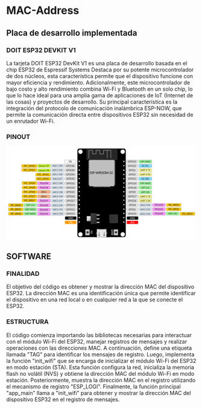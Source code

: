 # MAC-Address

## Placa de desarrollo implementada

### DOIT ESP32 DEVKIT V1

La tarjeta DOIT ESP32 DevKit V1 es una placa de desarrollo basada en el chip ESP32 de Espressif Systems
Destaca por su potente microcontrolador de dos núcleos, esta característica permite que el dispositivo funcione con mayor eficiencia y rendimiento. 
Adicionalmente, este microcontrolador de bajo costo y alto rendimiento combina Wi-Fi y Bluetooth en un solo chip, lo que lo hace ideal para una amplia gama de aplicaciones de IoT (Internet de las cosas) y proyectos de desarrollo. Su principal característica es la integración del protocolo de comunicación inalámbrica ESP-NOW, que permite la comunicación directa entre dispositivos ESP32 sin necesidad de un enrutador Wi-Fi.

### PINOUT

![](docs/PINOUT_ESP32.jpg)

## SOFTWARE

### FINALIDAD

El objetivo del código es obtener y mostrar la dirección MAC del dispositivo ESP32. 
La dirección MAC es una identificación única que permite identificar el dispositivo en una red local o en cualquier red a la que se conecte el ESP32.


### ESTRUCTURA

El código comienza importando las bibliotecas necesarias para interactuar con el módulo Wi-Fi del ESP32, manejar registros de mensajes y realizar operaciones con las direcciones MAC.
A continuación, define una etiqueta llamada "TAG" para identificar los mensajes de registro.
Luego, implementa la función "init_wifi" que se encarga de inicializar el módulo Wi-Fi del ESP32 en modo estación (STA). Esta función configura la red, inicializa la memoria flash no volátil (NVS) y obtiene la dirección MAC del módulo Wi-Fi en modo estación. 
Posteriormente, muestra la dirección MAC en el registro utilizando el mecanismo de registro "ESP_LOGI".
Finalmente, la función principal "app_main" llama a "init_wifi" para obtener y mostrar la dirección MAC del dispositivo ESP32 en el registro de mensajes.
